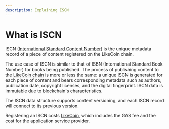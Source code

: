```yaml
---
description: Explaining ISCN
---
```


# What is ISCN

ISCN ([International Standard Content Number](https://iscn.io/)) is the unique metadata record of a piece of content registered on the LikeCoin chain.&#x20;

The use case of ISCN is similar to that of ISBN (International Standard Book Number) for books being published. The process of publishing content to the [LikeCoin chain](https://www.mintscan.io/likecoin) is more or less the same: a unique ISCN is generated for each piece of content and bears corresponding metadata such as authors, publication date, copyright licenses, and the digital fingerprint. ISCN data is immutable due to blockchain's characteristics.

The ISCN data structure supports content versioning, and each ISCN record will connect to its previous version.

Registering an ISCN costs [LikeCoin](https://like.co/), which includes the GAS fee and the cost for the application service provider.
